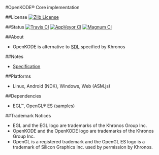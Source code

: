 #OpenKODE® Core implementation

##License
[![Zlib License](http://img.shields.io/:license-zlib-blue.svg)](http://opensource.org/licenses/Zlib)

##Status
[![Travis CI](https://img.shields.io/travis/h-s-c/libKD.svg)](https://travis-ci.org/h-s-c/libKD)
[![AppVeyor CI](https://img.shields.io/appveyor/ci/h-s-c/libkd.svg)](https://ci.appveyor.com/project/h-s-c/libkd)
[![Magnum CI](https://img.shields.io/magnumci/ci/96ffb83fa700f069024921b0702e76ff.svg)](https://magnum-ci.com/public/542638d0bab22cb5830b/builds)

##About
-   OpenKODE is alternative to [SDL](https://www.libsdl.org/) specified by Khronos

##Notes
-   [Specification](https://www.khronos.org/registry/kode/)

##Platforms
-   Linux, Android (NDK), Windows, Web (ASM.js)

##Dependencies
-   EGL™, OpenGL® ES (samples)

##Trademark Notices
-   EGL and the EGL logo are trademarks of the Khronos Group Inc.
-   OpenKODE and the OpenKODE logo are trademarks of the Khronos Group Inc.
-   OpenGL is a registered trademark and the OpenGL ES logo is a trademark of Silicon Graphics Inc. used by permission by Khronos.
